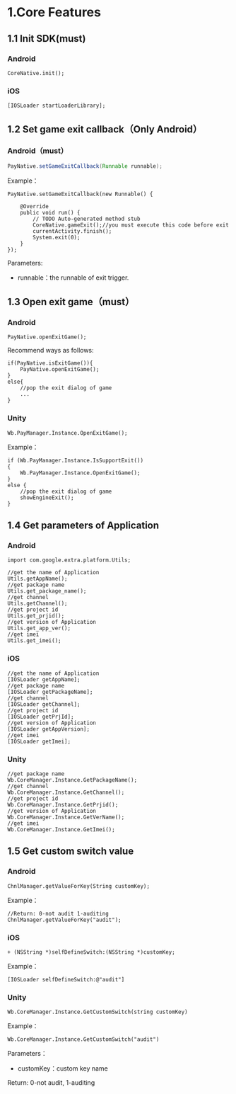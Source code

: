# 1.Core Features

## 1.1 Init SDK\(must\)

### Android

```text
CoreNative.init();
```

### iOS

```text
[IOSLoader startLoaderLibrary];
```

## 1.2 Set game exit callback（Only Android）

### Android（must）

```java
PayNative.setGameExitCallback(Runnable runnable);
```

Example：

```text
PayNative.setGameExitCallback(new Runnable() {

    @Override
    public void run() {
        // TODO Auto-generated method stub
        CoreNative.gameExit();//you must execute this code before exit
        currentActivity.finish();
        System.exit(0);
    }
});
```

Parameters:

* runnable：the runnable of exit trigger.

## 1.3 Open exit game（must）

### Android

```text
PayNative.openExitGame();
```

Recommend ways as follows:

```text
if(PayNative.isExitGame()){
    PayNative.openExitGame();
}
else{
    //pop the exit dialog of game
    ...
}
```

### Unity

```text
Wb.PayManager.Instance.OpenExitGame();
```

Example：

```text
if (Wb.PayManager.Instance.IsSupportExit())
{
    Wb.PayManager.Instance.OpenExitGame();
}
else {
    //pop the exit dialog of game
    showEngineExit();
}
```

## 1.4 Get parameters of Application

### Android

```text
import com.google.extra.platform.Utils;

//get the name of Application
Utils.getAppName();
//get package name
Utils.get_package_name();
//get channel
Utils.getChannel();
//get project id
Utils.get_prjid();
//get version of Application
Utils.get_app_ver();
//get imei
Utils.get_imei();
```

### iOS

```text
//get the name of Application
[IOSLoader getAppName];
//get package name
[IOSLoader getPackageName];
//get channel
[IOSLoader getChannel];
//get project id
[IOSLoader getPrjId];
//get version of Application
[IOSLoader getAppVersion];
//get imei
[IOSLoader getImei];
```

### Unity

```text
//get package name
Wb.CoreManager.Instance.GetPackageName();
//get channel
Wb.CoreManager.Instance.GetChannel();
//get project id
Wb.CoreManager.Instance.GetPrjid();
//get version of Application
Wb.CoreManager.Instance.GetVerName();
//get imei
Wb.CoreManager.Instance.GetImei();
```

## 1.5 Get custom switch value

### Android

```text
ChnlManager.getValueForKey(String customKey);
```

Example：

```text
//Return: 0-not audit 1-auditing
ChnlManager.getValueForKey("audit");
```

### iOS

```text
+ (NSString *)selfDefineSwitch:(NSString *)customKey;
```

Example：

```text
[IOSLoader selfDefineSwitch:@"audit"]
```

### Unity

```text
Wb.CoreManager.Instance.GetCustomSwitch(string customKey)
```

Example：

```text
Wb.CoreManager.Instance.GetCustomSwitch("audit")
```

Parameters：

* customKey：custom key name

Return: 0-not audit, 1-auditing

